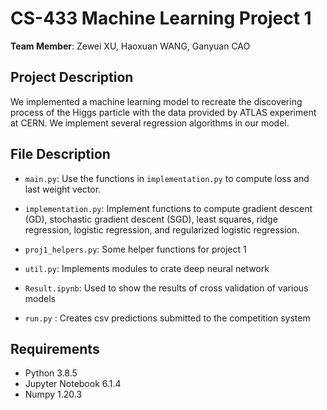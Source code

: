 # CS-433 Machine Learning Project 1

__Team Member__: Zewei XU, Haoxuan WANG, Ganyuan CAO


## Project Description
We implemented a machine learning model to recreate the discovering process of the Higgs particle with the data provided by ATLAS experiment at CERN. We implement several regression algorithms in our model. 

## File Description
* `main.py`: Use the functions in `implementation.py` to compute loss and last weight vector.

* `implementation.py`: Implement functions to compute gradient descent (GD), stochastic gradient descent (SGD), least squares, ridge regression, logistic regression, and regularized logistic regression. 

* `proj1_helpers.py`: Some helper functions for project 1

* `util.py`: Implements modules to crate deep neural network

* `Result.ipynb`: Used to show the results of cross validation of various models

* `run.py` :  Creates csv predictions submitted to the competition system

## Requirements
* Python 3.8.5 
* Jupyter Notebook 6.1.4
* Numpy 1.20.3
